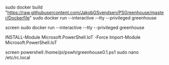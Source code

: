 sudo docker build "https://raw.githubusercontent.com/JakobGSvendsen/PSGreenhouse/master/Dockerfile"
sudo docker run --interactive --tty --privileged greenhouse

screen sudo docker run --interactive --tty --privileged greenhouse

 INSTALL-Module Microsoft.PowerShell.IoT -Force
 Import-Module Microsoft.PowerShell.IoT


screen powershell /home/pi/pswh/greenhouse0.1.ps1
sudo nano /etc/rc.local
